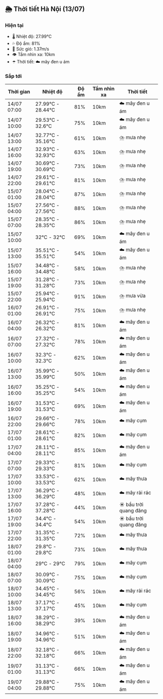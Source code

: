 ## 🌦️ Thời tiết Hà Nội (13/07)

### Hiện tại

- 🌡️ Nhiệt độ: 27.99℃
- 💦 Độ ẩm: 81%
- 💨 Sức gió: 1.37m/s
- 👁️ Tầm nhìn xa: 10km
- ☂️ Thời tiết: ☁️ mây đen u ám

### Sắp tới

| Thời gian | Nhiệt độ | Độ ẩm | Tầm nhìn xa | Thời tiết |
| --- | --- | --- | --- | --- |
| 14/07 07:00 | 27.99℃ - 28.44℃ | 81% | 10km | ☁️ mây đen u ám |
| 14/07 10:00 | 29.53℃ - 32.6℃ | 75% | 10km | ☁️ mây đen u ám |
| 14/07 13:00 | 32.77℃ - 35.16℃ | 61% | 10km | ⛈️ mưa nhẹ |
| 14/07 16:00 | 32.93℃ - 32.93℃ | 63% | 10km | ⛈️ mưa nhẹ |
| 14/07 19:00 | 30.69℃ - 30.69℃ | 73% | 10km | ⛈️ mưa nhẹ |
| 14/07 22:00 | 29.61℃ - 29.61℃ | 81% | 10km | ⛈️ mưa nhẹ |
| 15/07 01:00 | 28.04℃ - 28.04℃ | 87% | 10km | ⛈️ mưa nhẹ |
| 15/07 04:00 | 27.56℃ - 27.56℃ | 88% | 10km | ⛈️ mưa nhẹ |
| 15/07 07:00 | 28.35℃ - 28.35℃ | 86% | 10km | ⛈️ mưa nhẹ |
| 15/07 10:00 | 32℃ - 32℃ | 69% | 10km | ☁️ mây đen u ám |
| 15/07 13:00 | 35.51℃ - 35.51℃ | 54% | 10km | ☁️ mây đen u ám |
| 15/07 16:00 | 34.48℃ - 34.48℃ | 58% | 10km | ⛈️ mưa nhẹ |
| 15/07 19:00 | 31.28℃ - 31.28℃ | 73% | 10km | ⛈️ mưa nhẹ |
| 15/07 22:00 | 25.94℃ - 25.94℃ | 91% | 10km | ⛈️ mưa vừa |
| 16/07 01:00 | 26.91℃ - 26.91℃ | 75% | 10km | ⛈️ mưa nhẹ |
| 16/07 04:00 | 26.32℃ - 26.32℃ | 81% | 10km | ☁️ mây đen u ám |
| 16/07 07:00 | 27.32℃ - 27.32℃ | 78% | 10km | ☁️ mây đen u ám |
| 16/07 10:00 | 32.3℃ - 32.3℃ | 62% | 10km | ☁️ mây đen u ám |
| 16/07 13:00 | 35.99℃ - 35.99℃ | 50% | 10km | ☁️ mây đen u ám |
| 16/07 16:00 | 35.25℃ - 35.25℃ | 54% | 10km | ☁️ mây đen u ám |
| 16/07 19:00 | 31.53℃ - 31.53℃ | 69% | 10km | ☁️ mây đen u ám |
| 16/07 22:00 | 29.66℃ - 29.66℃ | 78% | 10km | ☁️ mây cụm |
| 17/07 01:00 | 28.61℃ - 28.61℃ | 82% | 10km | ☁️ mây cụm |
| 17/07 04:00 | 28.11℃ - 28.11℃ | 85% | 10km | ☁️ mây đen u ám |
| 17/07 07:00 | 29.33℃ - 29.33℃ | 81% | 10km | ☁️ mây cụm |
| 17/07 10:00 | 33.53℃ - 33.53℃ | 62% | 10km | ☁️ mây thưa |
| 17/07 13:00 | 36.29℃ - 36.29℃ | 48% | 10km | ☁️ mây rải rác |
| 17/07 16:00 | 37.28℃ - 37.28℃ | 44% | 10km | ☀️ bầu trời quang đãng |
| 17/07 19:00 | 34.4℃ - 34.4℃ | 54% | 10km | ☀️ bầu trời quang đãng |
| 17/07 22:00 | 31.35℃ - 31.35℃ | 72% | 10km | ☁️ mây thưa |
| 18/07 01:00 | 29.8℃ - 29.8℃ | 73% | 10km | ☁️ mây thưa |
| 18/07 04:00 | 29℃ - 29℃ | 79% | 10km | ☁️ mây cụm |
| 18/07 07:00 | 30.09℃ - 30.09℃ | 75% | 10km | ☁️ mây cụm |
| 18/07 10:00 | 34.45℃ - 34.45℃ | 56% | 10km | ☁️ mây rải rác |
| 18/07 13:00 | 37.17℃ - 37.17℃ | 45% | 10km | ☁️ mây cụm |
| 18/07 16:00 | 38.29℃ - 38.29℃ | 39% | 10km | ☁️ mây đen u ám |
| 18/07 19:00 | 34.96℃ - 34.96℃ | 51% | 10km | ☁️ mây đen u ám |
| 18/07 22:00 | 32.18℃ - 32.18℃ | 66% | 10km | ☁️ mây đen u ám |
| 19/07 01:00 | 31.13℃ - 31.13℃ | 66% | 10km | ☁️ mây đen u ám |
| 19/07 04:00 | 29.88℃ - 29.88℃ | 75% | 10km | ☁️ mây đen u ám |
